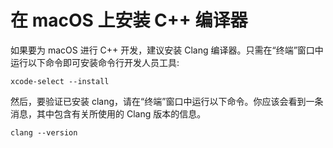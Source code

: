<h1 data-loc-id="walkthough.mac.install.compiler">在 macOS 上安装 C++ 编译器</h1>
<p data-loc-id="walkthough.mac.text1">如果要为 macOS 进行 C++ 开发，建议安装 Clang 编译器。只需在“终端”窗口中运行以下命令即可安装命令行开发人员工具:</p>
<pre><code class="lang-bash">xcode-<span class="hljs-keyword">select</span> <span class="hljs-comment">--install</span>
</code></pre>
<p data-loc-id="walkthough.mac.text2">然后，要验证已安装 clang，请在“终端”窗口中运行以下命令。你应该会看到一条消息，其中包含有关所使用的 Clang 版本的信息。</p>
<pre><code class="lang-bash">clang <span class="hljs-comment">--version</span>
</code></pre>
